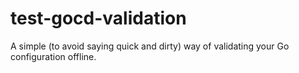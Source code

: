 test-gocd-validation
====================

A simple (to avoid saying quick and dirty) way of validating your Go configuration offline.
